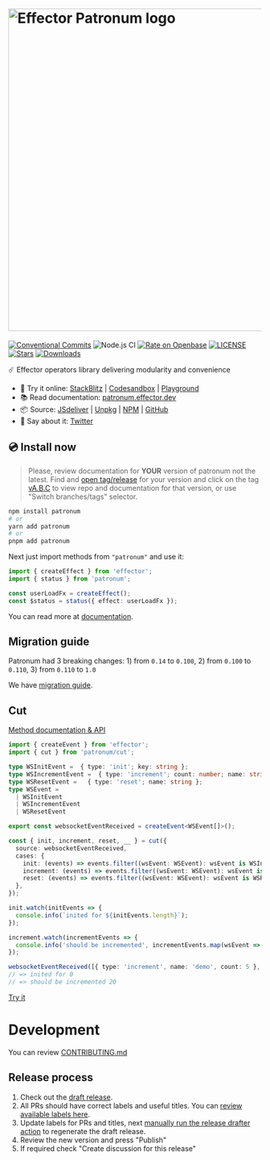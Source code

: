 # <img src="logo.svg" title="effector patronum" alt="Effector Patronum logo" width="640px">

[![Conventional Commits](https://img.shields.io/badge/Conventional%20Commits-1.0.0-yellow.svg)](https://conventionalcommits.org) ![Node.js CI](https://github.com/effector/patronum/workflows/Node.js%20CI/badge.svg) [![Rate on Openbase](https://badges.openbase.com/js/rating/patronum.svg)](https://openbase.com/js/patronum?utm_source=embedded&utm_medium=badge&utm_campaign=rate-badge)
[![LICENSE](https://badgen.net/github/license/effector/patronum?color=green)](/LICENSE)
[![Stars](https://badgen.net/github/stars/effector/patronum?color=green)](https://github.com/effector/patronum)
[![Downloads](https://badgen.net/npm/dt/patronum)](https://npmjs.com/package/patronum)

☄️ Effector operators library delivering modularity and convenience

- 🎲 Try it online: [StackBlitz][stackblitz] | [Codesandbox][codesandbox] | [Playground][try-patronum-share]
- 📚 Read documentation: [patronum.effector.dev][documentation]
- 📦 Source: [JSdeliver][jsdelivr] | [Unpkg][unpkg] | [NPM][npm] | [GitHub][github]
- 🦉 Say about it: [Twitter][twitter-share]

[stackblitz]: https://stackblitz.com/edit/effector-react
[codesandbox]: https://codesandbox.io/s/effector-patronum-playground-zuqjx
[try-patronum-share]: https://share.effector.dev/Neewtbz3
[jsdelivr]: https://www.jsdelivr.com/package/npm/patronum
[unpkg]: https://unpkg.com/browse/patronum@1.7.0/
[npm]: https://www.npmjs.com/package/patronum
[github]: https://github.com/effector/patronum
[twitter-share]: https://twitter.com/intent/tweet?text=I%20used%20patronum!%0AGoing%20to%20Mars%20with%20%40effectorjs%20-%20data-flow%20powered%20tool%20to%20implement%20business%20logic.%0A%0Ahttps%3A%2F%2Fgithub.com%2Feffector%2Fpatronum%0A
[documentation]: https://patronum.effector.dev

## 💿 Install now

> Please, review documentation for **YOUR** version of patronum not the latest. Find and [open tag/release](https://github.com/effector/patronum/releases) for your version and click on the tag [vA.B.C](https://github.com/effector/patronum/tree/v1.7.0) to view repo and documentation for that version, or use "Switch branches/tags" selector.

```bash
npm install patronum
# or
yarn add patronum
# or
pnpm add patronum
```

Next just import methods from `"patronum"` and use it:

```ts
import { createEffect } from 'effector';
import { status } from 'patronum';

const userLoadFx = createEffect();
const $status = status({ effect: userLoadFx });
```

You can read more at [documentation](https://patronum.effector.dev/docs/installation).

## Migration guide

Patronum had 3 breaking changes: 1) from `0.14` to `0.100`, 2) from `0.100` to `0.110`, 3) from `0.110` to `1.0`

We have [migration guide](https://patronum.effector.dev/docs/migration-guide).

## Cut

[Method documentation & API](/src/cut)

```ts
import { createEvent } from 'effector';
import { cut } from 'patronum/cut';

type WSInitEvent =  { type: 'init'; key: string };
type WSIncrementEvent =  { type: 'increment'; count: number; name: string };
type WSResetEvent =   { type: 'reset'; name: string };
type WSEvent =
  | WSInitEvent
  | WSIncrementEvent
  | WSResetEvent

export const websocketEventReceived = createEvent<WSEvent[]>();

const { init, increment, reset, __ } = cut({
  source: websocketEventReceived,
  cases: {
    init: (events) => events.filter((wsEvent: WSEvent): wsEvent is WSInitEvent => wsEvent.type === 'init'),
    increment: (events) => events.filter((wsEvent: WSEvent): wsEvent is WSIncrementEvent => wsEvent.type === 'increment'),
    reset: (events) => events.filter((wsEvent: WSEvent): wsEvent is WSResetEvent => wsEvent.type === 'reset'),
  },
});

init.watch(initEvents => {
  console.info(`inited for ${initEvents.length}`);
});

increment.watch(incrementEvents => {
  console.info('should be incremented', incrementEvents.map(wsEvent => wsEvent.count).reduce((a, b) => a + b));
});

websocketEventReceived([{ type: 'increment', name: 'demo', count: 5 }, { type: 'increment', name: 'demo', count: 15 }]);
// => inited for 0
// => should be incremented 20
```

[Try it]()

# Development

You can review [CONTRIBUTING.md](./CONTRIBUTING.md)

## Release process

1. Check out the [draft release](https://github.com/effector/patronum/releases).
1. All PRs should have correct labels and useful titles. You can [review available labels here](https://github.com/effector/patronum/blob/master/.github/release-drafter.yml).
1. Update labels for PRs and titles, next [manually run the release drafter action](https://github.com/effector/patronum/actions/workflows/release-drafter.yml) to regenerate the draft release.
1. Review the new version and press "Publish"
1. If required check "Create discussion for this release"
